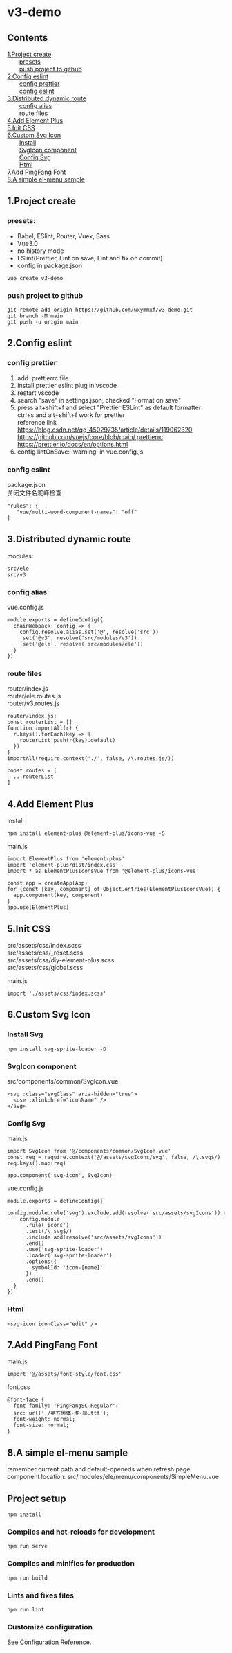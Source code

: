 # v3-demo
## Contents
[1.Project create](#1Project-create)    
  [presets](#presets)  
  [push project to github](#push-project-to-github)  
[2.Config eslint](#2Config-eslint)   
  [config prettier](#config-prettier)  
  [config eslint](#config-eslint)  
[3.Distributed dynamic route](#3Distributed-dynamic-route)  
  [config alias](#config-alias)  
  [route files](#route-files)  
[4.Add Element Plus](#4Add-Element-Plus)   
[5.Init CSS](#5Init-CSS)  
[6.Custom Svg Icon](#6Custom-Svg-Icon)   
  [Install](#Install-Svg)  
  [SvgIcon component](#SvgIcon-component)  
  [Config Svg](#Config-Svg)   
  [Html](#Html)  
[7.Add PingFang Font](#7Add-PingFang-Font)   
[8.A simple el-menu sample](#8A-simple-el-menu-sample)  

## 1.Project create
### presets:  
* Babel, ESlint, Router, Vuex, Sass  
* Vue3.0  
* no history mode  
* ESlint(Prettier, Lint on save, Lint and fix on commit)  
* config in package.json
```
vue create v3-demo
```
### push project to github
```
git remote add origin https://github.com/wxymmxf/v3-demo.git
git branch -M main
git push -u origin main
```
## 2.Config eslint
### config prettier

1. add .prettierrc file
2. install prettier eslint plug in vscode
3. restart vscode
4. search "save" in settings.json, checked "Format on save"
5. press alt+shift+f and select "Prettier ESLint" as default formatter  
   ctrl+s and alt+shift+f work for prettier  
   reference link  
   https://blog.csdn.net/qq_45029735/article/details/119062320  
   https://github.com/vuejs/core/blob/main/.prettierrc  
   https://prettier.io/docs/en/options.html 
6. config lintOnSave: 'warning' in vue.config.js

### config eslint
package.json  
关闭文件名驼峰检查
```
"rules": {
   "vue/multi-word-component-names": "off"
}
```
## 3.Distributed dynamic route
modules:  
```
src/ele
src/v3
```
### config alias
vue.config.js  
```
module.exports = defineConfig({
  chainWebpack: config => {
    config.resolve.alias.set('@', resolve('src'))
    .set('@v3', resolve('src/modules/v3'))
    .set('@ele', resolve('src/modules/ele'))
  }
})
```
### route files
router/index.js  
router/ele.routes.js  
router/v3.routes.js  
```
router/index.js:
const routerList = []
function importAll(r) {
  r.keys().forEach(key => {
    routerList.push(r(key).default)
  })
}
importAll(require.context('./', false, /\.routes.js/))

const routes = [
  ...routerList
]
```
## 4.Add Element Plus
install  
```
npm install element-plus @element-plus/icons-vue -S
```
main.js  
```
import ElementPlus from 'element-plus'
import 'element-plus/dist/index.css'
import * as ElementPlusIconsVue from '@element-plus/icons-vue'

const app = createApp(App)
for (const [key, component] of Object.entries(ElementPlusIconsVue)) {
  app.component(key, component)
}
app.use(ElementPlus)
```
## 5.Init CSS
src/assets/css/index.scss  
src/assets/css/_reset.scss  
src/assets/css/diy-element-plus.scss  
src/assets/css/global.scss  

main.js
```
import './assets/css/index.scss'
```
## 6.Custom Svg Icon
### Install Svg
```
npm install svg-sprite-loader -D
```
### SvgIcon component
src/components/common/SvgIcon.vue
```
<svg :class="svgClass" aria-hidden="true">
  <use :xlink:href="iconName" />
</svg>
```
### Config Svg
main.js  
```
import SvgIcon from '@/components/common/SvgIcon.vue'
const req = require.context('@/assets/svgIcons/svg', false, /\.svg$/)
req.keys().map(req)

app.component('svg-icon', SvgIcon)
```
vue.config.js  
```
module.exports = defineConfig({
    config.module.rule('svg').exclude.add(resolve('src/assets/svgIcons')).end()
    config.module
      .rule('icons')
      .test(/\.svg$/)
      .include.add(resolve('src/assets/svgIcons'))
      .end()
      .use('svg-sprite-loader')
      .loader('svg-sprite-loader')
      .options({
        symbolId: 'icon-[name]'
      })
      .end()
  }
})
```
### Html
```
<svg-icon iconClass="edit" />
```

## 7.Add PingFang Font
main.js  
```
import '@/assets/font-style/font.css'
```
font.css  
```
@font-face {
  font-family: 'PingFangSC-Regular';
  src: url('./苹方黑体-准-简.ttf');
  font-weight: normal;
  font-size: normal;
}
```
## 8.A simple el-menu sample
remember current path and default-openeds when refresh page  
component location: src/modules/ele/menu/components/SimpleMenu.vue  


## Project setup
```
npm install
```

### Compiles and hot-reloads for development
```
npm run serve
```

### Compiles and minifies for production
```
npm run build
```

### Lints and fixes files
```
npm run lint
```

### Customize configuration
See [Configuration Reference](https://cli.vuejs.org/config/).
